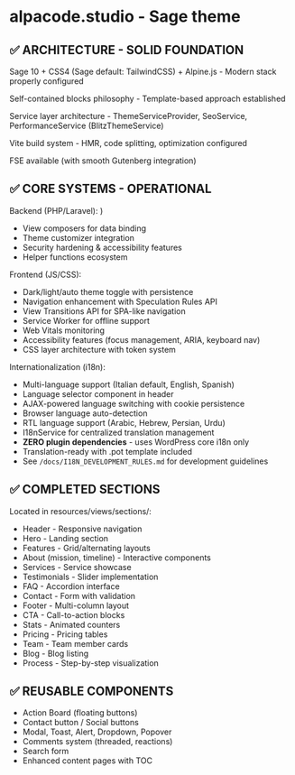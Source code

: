 # alpacode.studio - Sage theme
## ✅ ARCHITECTURE - SOLID FOUNDATION

Sage 10 + CSS4 (Sage default: TailwindCSS) + Alpine.js - Modern stack properly configured

Self-contained blocks philosophy - Template-based approach established

Service layer architecture - ThemeServiceProvider, SeoService, PerformanceService (BlitzThemeService)

Vite build system - HMR, code splitting, optimization configured

FSE available (with smooth Gutenberg integration)

## ✅ CORE SYSTEMS - OPERATIONAL
Backend (PHP/Laravel):
)

- View composers for data binding
- Theme customizer integration
- Security hardening & accessibility features
- Helper functions ecosystem

Frontend (JS/CSS):

- Dark/light/auto theme toggle with persistence
- Navigation enhancement with Speculation Rules API
- View Transitions API for SPA-like navigation
- Service Worker for offline support
- Web Vitals monitoring
- Accessibility features (focus management, ARIA, keyboard nav)
- CSS layer architecture with token system

Internationalization (i18n):

- Multi-language support (Italian default, English, Spanish)
- Language selector component in header
- AJAX-powered language switching with cookie persistence
- Browser language auto-detection
- RTL language support (Arabic, Hebrew, Persian, Urdu)
- I18nService for centralized translation management
- **ZERO plugin dependencies** - uses WordPress core i18n only
- Translation-ready with .pot template included
- See `/docs/I18N_DEVELOPMENT_RULES.md` for development guidelines

## ✅ COMPLETED SECTIONS
Located in resources/views/sections/:

- Header - Responsive navigation
- Hero - Landing section
- Features - Grid/alternating layouts
- About (mission, timeline) - Interactive components
- Services - Service showcase
- Testimonials - Slider implementation
- FAQ - Accordion interface
- Contact - Form with validation
- Footer - Multi-column layout
- CTA - Call-to-action blocks
- Stats - Animated counters
- Pricing - Pricing tables
- Team - Team member cards
- Blog - Blog listing
- Process - Step-by-step visualization

## ✅ REUSABLE COMPONENTS

- Action Board (floating buttons)
- Contact button / Social buttons
- Modal, Toast, Alert, Dropdown, Popover
- Comments system (threaded, reactions)
- Search form
- Enhanced content pages with TOC